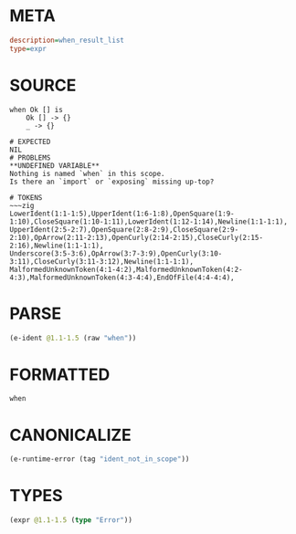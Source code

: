 # META
~~~ini
description=when_result_list
type=expr
~~~
# SOURCE
~~~roc
when Ok [] is
    Ok [] -> {}
    _ -> {}
~~~
~~~
# EXPECTED
NIL
# PROBLEMS
**UNDEFINED VARIABLE**
Nothing is named `when` in this scope.
Is there an `import` or `exposing` missing up-top?

# TOKENS
~~~zig
LowerIdent(1:1-1:5),UpperIdent(1:6-1:8),OpenSquare(1:9-1:10),CloseSquare(1:10-1:11),LowerIdent(1:12-1:14),Newline(1:1-1:1),
UpperIdent(2:5-2:7),OpenSquare(2:8-2:9),CloseSquare(2:9-2:10),OpArrow(2:11-2:13),OpenCurly(2:14-2:15),CloseCurly(2:15-2:16),Newline(1:1-1:1),
Underscore(3:5-3:6),OpArrow(3:7-3:9),OpenCurly(3:10-3:11),CloseCurly(3:11-3:12),Newline(1:1-1:1),
MalformedUnknownToken(4:1-4:2),MalformedUnknownToken(4:2-4:3),MalformedUnknownToken(4:3-4:4),EndOfFile(4:4-4:4),
~~~
# PARSE
~~~clojure
(e-ident @1.1-1.5 (raw "when"))
~~~
# FORMATTED
~~~roc
when
~~~
# CANONICALIZE
~~~clojure
(e-runtime-error (tag "ident_not_in_scope"))
~~~
# TYPES
~~~clojure
(expr @1.1-1.5 (type "Error"))
~~~
